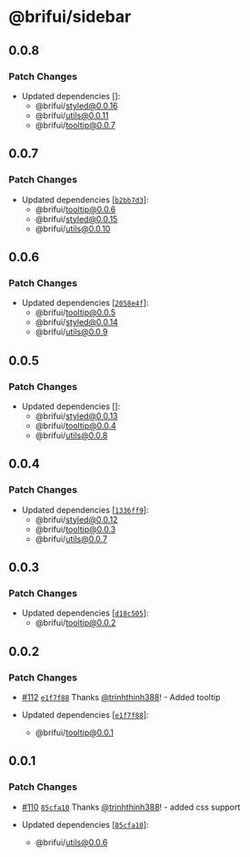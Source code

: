 # @brifui/sidebar

## 0.0.8

### Patch Changes

- Updated dependencies []:
  - @brifui/styled@0.0.16
  - @brifui/utils@0.0.11
  - @brifui/tooltip@0.0.7

## 0.0.7

### Patch Changes

- Updated dependencies [[`b2bb7d3`](https://github.com/brifui-org/brif-ui/commit/b2bb7d30d17b4bacc5716964f24da9f522a34be6)]:
  - @brifui/tooltip@0.0.6
  - @brifui/styled@0.0.15
  - @brifui/utils@0.0.10

## 0.0.6

### Patch Changes

- Updated dependencies [[`2058e4f`](https://github.com/brifui-org/brif-ui/commit/2058e4f4fc43139d9b13322c5c50b49f43dc2f28)]:
  - @brifui/tooltip@0.0.5
  - @brifui/styled@0.0.14
  - @brifui/utils@0.0.9

## 0.0.5

### Patch Changes

- Updated dependencies []:
  - @brifui/styled@0.0.13
  - @brifui/tooltip@0.0.4
  - @brifui/utils@0.0.8

## 0.0.4

### Patch Changes

- Updated dependencies [[`1336ff9`](https://github.com/brifui-org/brif-ui/commit/1336ff9dd99899e54da1bd4bfa77168c14c4e662)]:
  - @brifui/styled@0.0.12
  - @brifui/tooltip@0.0.3
  - @brifui/utils@0.0.7

## 0.0.3

### Patch Changes

- Updated dependencies [[`d18c505`](https://github.com/brifui-org/brif-ui/commit/d18c5050016c2288eef733b27930752be46b216b)]:
  - @brifui/tooltip@0.0.2

## 0.0.2

### Patch Changes

- [#112](https://github.com/brifui-org/brif-ui/pull/112) [`e1f7f88`](https://github.com/brifui-org/brif-ui/commit/e1f7f883f827a398041364834b5d5f20ecc73ca8) Thanks [@trinhthinh388](https://github.com/trinhthinh388)! - Added tooltip

- Updated dependencies [[`e1f7f88`](https://github.com/brifui-org/brif-ui/commit/e1f7f883f827a398041364834b5d5f20ecc73ca8)]:
  - @brifui/tooltip@0.0.1

## 0.0.1

### Patch Changes

- [#110](https://github.com/brifui-org/brif-ui/pull/110) [`85cfa10`](https://github.com/brifui-org/brif-ui/commit/85cfa10cca6ad3b3de2d48004e8517068c91df33) Thanks [@trinhthinh388](https://github.com/trinhthinh388)! - added css support

- Updated dependencies [[`85cfa10`](https://github.com/brifui-org/brif-ui/commit/85cfa10cca6ad3b3de2d48004e8517068c91df33)]:
  - @brifui/utils@0.0.6
